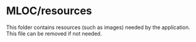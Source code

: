 # MLOC/resources

This folder contains resources (such as images) needed by the application. This file can
be removed if not needed.
